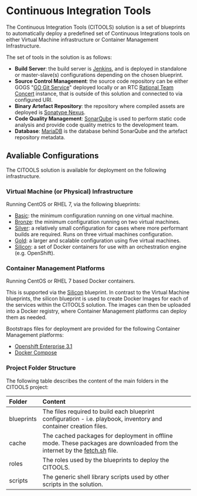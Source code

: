 # Continuous Integration Tools

The Continuous Integration Tools (CITOOLS) solution is a set of blueprints to automatically deploy a predefined set of 
Continuous Integrations tools on either Virtual Machine infrastructure or Container Management Infrastructure.

The set of tools in the solution is as follows:

- **Build Server**: the build server is [Jenkins](https://jenkins-ci.org/), and is deployed in standalone or master-slave(s) configurations depending on the chosen blueprint.
- **Source Control Management**: the source code repository can be either GOGS "[GO Git Service](https://gogs.io/)" deployed locally or an RTC [Rational Team Concert](https:/) instance, that is outside of this solution and connected to via configured URI.
- **Binary Artefact Repository**: the repository where compiled assets are deployed is [Sonatype Nexus](https://).
- **Code Quality Management**: [SonarQube](http://www.sonarqube.org/) is used to perform static code analysis and provide code quality metrics to the development team.
- **Database**: [MariaDB](https://mariadb.org/) is the database behind SonarQube and the artefact repository metadata.

## Avaliable Configurations

The CITOOLS solution is available for deployment on the following infrastructure.
 
### Virtual Machine (or Physical) Infrastructure 
 
Running CentOS or RHEL 7, via the following blueprints:

- [Basic](blueprints/basic/readme.md): the minimum configuration running on one virtual machine.
- [Bronze](blueprints/bronze/readme.md): the minimum configuration running on two virtual machines.
- [Silver](blueprints/silver/readme.md): a relatively small configuration for cases where more performant builds are required. Runs on three virtual machines configuration.
- [Gold](blueprints/gold/readme.md): a larger and scalable configuration using five virtual machines.
- [Silicon](blueprints/silicon/readme.md): a set of Docker containers for use with an orchestration engine (e.g. OpenShift).

### Container Management Platforms

Running CentOS or RHEL 7 based Docker containers.

This is supported via the [Silicon](blueprints/silicon/readme.md) blueprint.
In contrast to the Virtual Machine blueprints, the silicon blueprint is used to create Docker Images for each of the services within the CITOOLS solution.
The images can then be uploaded into a Docker registry, where Container Management platforms can deploy them as needed.

Bootstraps files for deployment are provided for the following Container Management platforms:

- [Openshift Enterprise 3.1](blueprints/silicon/os3)
- [Docker Compose](blueprints/silicon/compose)


### Project Folder Structure

The following table describes the content of the main folders in the CITOOLS project:

| Folder | Content |
|:--------|:--------|
| blueprints |The files required to build each blueprint configuration - i.e. playbook, inventory and container creation files. |
| cache |The cached packages for deployment in offline mode. These packages are downloaded from the internet by the [fetch.sh](fetch.sh) file. |
| roles | The roles used by the blueprints to deploy the CITOOLS. |
| scripts | The generic shell library scripts used by other scripts in the solution. |